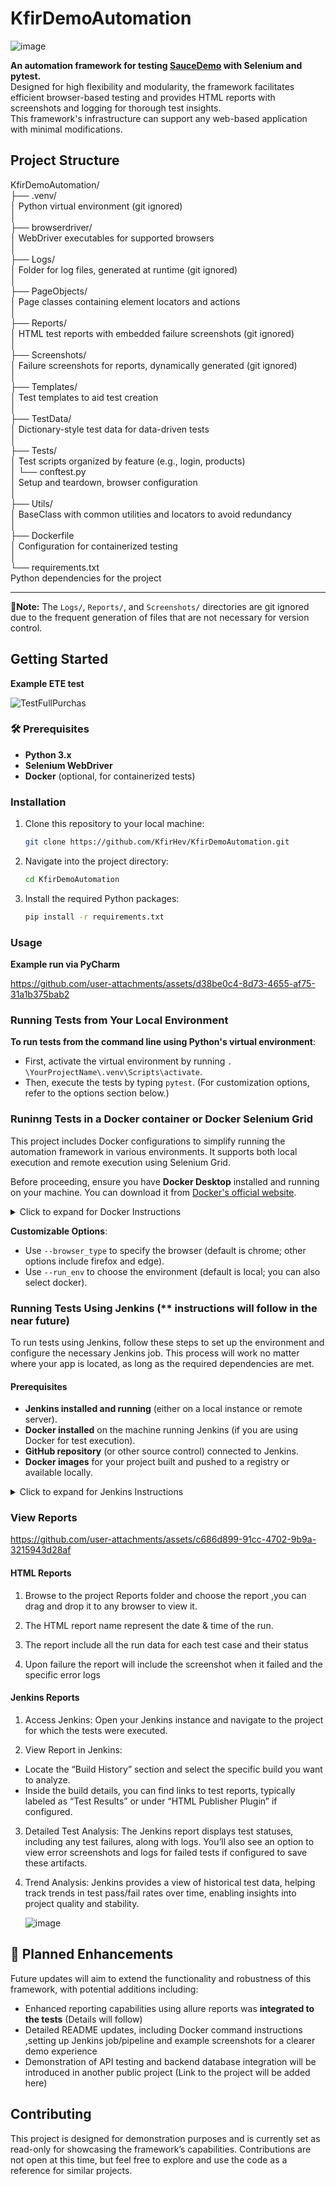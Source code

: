 # KfirDemoAutomation

![image](https://github.com/user-attachments/assets/a5834843-359a-472a-a378-563882b884b8)

**An automation framework for testing [SauceDemo](https://www.saucedemo.com/) with Selenium and pytest.**  
Designed for high flexibility and modularity, the framework facilitates efficient browser-based testing and provides HTML reports with screenshots and logging for thorough test insights.  
This framework's infrastructure can support any web-based application with minimal modifications.  

## Project Structure

KfirDemoAutomation/  
├── .venv/  
│       Python virtual environment (git ignored)  
│  
├── browserdriver/  
│       WebDriver executables for supported browsers  
│  
├── Logs/  
│       Folder for log files, generated at runtime (git ignored)  
│  
├── PageObjects/  
│       Page classes containing element locators and actions  
│  
├── Reports/  
│       HTML test reports with embedded failure screenshots (git ignored)  
│  
├── Screenshots/  
│       Failure screenshots for reports, dynamically generated (git ignored)  
│  
├── Templates/  
│       Test templates to aid test creation  
│  
├── TestData/  
│       Dictionary-style test data for data-driven tests  
│  
├── Tests/  
│       Test scripts organized by feature (e.g., login, products)  
│   └── conftest.py  
│       Setup and teardown, browser configuration  
│  
├── Utils/  
│       BaseClass with common utilities and locators to avoid redundancy  
│  
├── Dockerfile  
│       Configuration for containerized testing  
│  
└── requirements.txt  
        Python dependencies for the project  


---
**🚩Note:** The `Logs/`, `Reports/`, and `Screenshots/` directories are git ignored due to the frequent generation of files that are not necessary for version control.


## Getting Started
**Example ETE test**

![TestFullPurchas](https://github.com/user-attachments/assets/37226fe2-e876-40e3-be14-ed91e3a1c0cf)


### 🛠 Prerequisites
- **Python 3.x**  
- **Selenium WebDriver**  
- **Docker** (optional, for containerized tests)  

### Installation

1. Clone this repository to your local machine:
    ```bash
    git clone https://github.com/KfirHev/KfirDemoAutomation.git
    ```

2. Navigate into the project directory:
    ```bash
    cd KfirDemoAutomation
    ```

3. Install the required Python packages:
    ```bash
    pip install -r requirements.txt
    ```

### Usage

**Example run via PyCharm**

https://github.com/user-attachments/assets/d38be0c4-8d73-4655-af75-31a1b375bab2

### Running Tests from Your Local Environment

**To run tests from the command line using Python's virtual environment**:
   - First, activate the virtual environment by running `. \YourProjectName\.venv\Scripts\activate`.
   - Then, execute the tests by typing `pytest`. (For customization options, refer to the options section below.)
   
### Runinng Tests in a Docker container or Docker Selenium Grid 

This project includes Docker configurations to simplify running the automation framework in various environments. It supports both local execution and remote execution using Selenium Grid.

Before proceeding, ensure you have **Docker Desktop** installed and running on your machine. You can download it from [Docker's official website](https://www.docker.com/products/docker-desktop/).

<details>
<summary>Click to expand for Docker Instructions</summary>

#### Docker Configurations

The project provides two Dockerfiles for different execution environments:

1. **Dockerfile_python**  
   - Used for running tests on a **Selenium Grid** setup.  
   - The browser (e.g., Chrome, Firefox, Edge) runs in a separate container.  
   - Run the project with the command-line option:  
     ```bash
     --run_env "docker"
     ```

2. **Dockerfile_all_in_one**  
   - Installs all necessary components, including project dependencies, ChromeDriver, and the Chrome browser.  
   - Ideal for running tests locally within the Docker container, without requiring Selenium Grid.

---

#### Setting Up Selenium Grid

To run tests remotely using Selenium Grid, you need to set up a Selenium Grid container with the desired browser(s). Follow these steps:

#### Pull the Selenium Grid Browser Images
Run the following commands to pull the required Docker images for Selenium Grid:

- **For Chrome:**
  ```bash
  docker pull selenium/standalone-chrome:latest
- **For Firefox:**
  ```bash
  docker pull selenium/standalone-firefox:latest
- **For Edge:**
  ```bash
  docker pull selenium/standalone-edge:latest
  
#### Run the Selenium Grid Containers

Start the container for your desired browser:

- **For Chrome ,FireFox, Edge:**
  ```bash
  docker run --rm -d -p 4444:4444 -p 7900:7900 --shm-size="2g" selenium/standalone-chrome:latest
  docker run --rm -d -p 4444:4444 -p 7900:7900 --shm-size="2g" selenium/standalone-firefox:latest
  docker run --rm -d -p 4444:4444 -p 7900:7900 --shm-size="2g" selenium/standalone-edge:latest

**You can open the Selenium Grid app and watch it run on your browser using [http://localhost:4444/](http://localhost:4444/)**

#### Building and Running the Project Containers

1. **Building the Image**  
   Navigate to the project directory and build the Docker image based on the desired configuration:

   - **For `Dockerfile_python`:**
     ```bash
     docker build -f Dockerfile_python -t your_env_name_image .
     ```

   - **For `Dockerfile_all_in_one`:**
     ```bash
     docker build -f Dockerfile_all_in_one -t your_env_name_image .
     ```

2. **Running the Container**  
   Run the Docker container interactively:

   ```bash
     docker run --network="host" -it your_env_name_image
   
    ```
 **For Selenium Grid Setup: Use the Dockerfile_python image and ensure the Selenium Grid container(s) for your desired browser(s) are running.**
 
 **For Local Execution: Use the Dockerfile_all_in_one image, which includes ChromeDriver and Chrome for standalone execution.**
</details> 

**Customizable Options**:
- Use `--browser_type` to specify the browser (default is chrome; other options include firefox and edge).
- Use `--run_env` to choose the environment (default is local; you can also select docker).

### Running Tests Using Jenkins (** instructions will follow in the near future)
To run tests using Jenkins, follow these steps to set up the environment and configure the necessary Jenkins job. This process will work no matter where your app is located, as long as the required dependencies are met.

#### Prerequisites

- **Jenkins installed and running** (either on a local instance or remote server).
- **Docker installed** on the machine running Jenkins (if you are using Docker for test execution).
- **GitHub repository** (or other source control) connected to Jenkins.
- **Docker images** for your project built and pushed to a registry or available locally.

<details>
<summary>Click to expand for Jenkins Instructions</summary>
(Instructions will follow in the near future)
</details> 


### View Reports


https://github.com/user-attachments/assets/c686d899-91cc-4702-9b9a-3215943d28af


#### HTML Reports

1. Browse to the project Reports folder and choose the report ,you can drag and drop it to any browser to view it.

2. The HTML report name represent the date & time of the run.

3. The report include all the run data for each test case and their status

4. Upon failure the report will include the screenshot when it failed and the specific error logs

#### Jenkins Reports 

1. Access Jenkins: Open your Jenkins instance and navigate to the project for which the tests were executed.

2. View Report in Jenkins:
 - Locate the “Build History” section and select the specific build you want to analyze.
 - Inside the build details, you can find links to test reports, typically labeled as “Test Results” or under “HTML Publisher Plugin” if configured.
3. Detailed Test Analysis: The Jenkins report displays test statuses, including any test failures, along with logs. You’ll also see an option to view error screenshots and logs for failed tests if configured to save these artifacts.
4. Trend Analysis: Jenkins provides a view of historical test data, helping track trends in test pass/fail rates over time, enabling insights into project quality and stability.
   
     ![image](https://github.com/user-attachments/assets/14e6db20-42f4-4823-a63d-b67cf055fb84)

## 🚀 Planned Enhancements

Future updates will aim to extend the functionality and robustness of this framework, with potential additions including:

- Enhanced reporting capabilities using allure reports was **integrated to the tests** (Details will follow)
- Detailed README updates, including Docker command instructions ,setting up Jenkins job/pipeline and example screenshots for a clearer demo experience
- Demonstration of API testing and backend database integration will be introduced in another public project (Link to the project will be added here)

## Contributing

This project is designed for demonstration purposes and is currently set as read-only for showcasing the framework’s capabilities. Contributions are not open at this time, but feel free to explore and use the code as a reference for similar projects.

